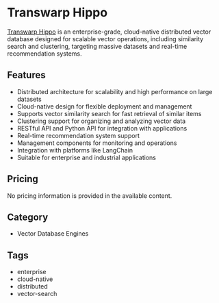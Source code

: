 # Transwarp Hippo

[Transwarp Hippo](https://www.transwarp.cn/doc/hippo/1.2-EN/hippo-introduction) is an enterprise-grade, cloud-native distributed vector database designed for scalable vector operations, including similarity search and clustering, targeting massive datasets and real-time recommendation systems.

## Features
- Distributed architecture for scalability and high performance on large datasets
- Cloud-native design for flexible deployment and management
- Supports vector similarity search for fast retrieval of similar items
- Clustering support for organizing and analyzing vector data
- RESTful API and Python API for integration with applications
- Real-time recommendation system support
- Management components for monitoring and operations
- Integration with platforms like LangChain
- Suitable for enterprise and industrial applications

## Pricing
No pricing information is provided in the available content.

## Category
- Vector Database Engines

## Tags
- enterprise
- cloud-native
- distributed
- vector-search